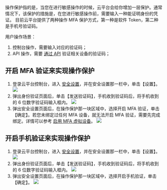 操作保护指的是，当您在进行敏感操作的时候，云平台会给你增加一层保护。通常情况下，该保护的措施是，在您进行敏感操作前，需要输入一种能证明身份的凭证。
目前云平台提供了两种操作 MFA 保护方式，第一种是软件 Token，第二种是手机号验证码。

用户操作场景：

1. 控制台操作，需要输入对应的验证码；
2. API 操作，需要 [通过 API](/document/product/598/15311) 验证相关设备的验证码；

## 开启 MFA 验证来实现操作保护
1. 登录云平台控制台，进入 [安全设置](http://console.tcecqpoc.fsphere.cn/developer/security)，并在安全设置那一栏中，单击【设置】。
![](http://imgcache.tcecqpoc.fsphere.cn/image/mc.qcloudimg.com/static/img/f2fe235e5c6db43ce747ea8405433f4b/image.png)
2. 弹出身份验证页面后，单击【发送验证码】，手机收到验证码后，将手机收到的 6 位数字验证码输入框内。
![](http://imgcache.tcecqpoc.fsphere.cn/image/mc.qcloudimg.com/static/img/b96da083ba830fdaeab02785fdcd7625/image.png)
3. 弹出安全设置页面后，在操作保护那一块区域中，选择开启 MFA 验证，单击【确定】。若您未绑定过任何 MFA 设备，就无法开启 MFA 验证，需要先完成绑定。详情可以参考 [启用 MFA 虚拟设备](/document/product/378/8394)。
![](http://imgcache.tcecqpoc.fsphere.cn/image/mc.qcloudimg.com/static/img/467e9f048620a5af2d2c646e431e2aac/image.png)

## 开启手机验证来实现操作保护
1. 登录云平台控制台，进入 [安全设置](http://console.tcecqpoc.fsphere.cn/developer/security)，并在安全设置那一栏中，单击【设置】。
![](http://imgcache.tcecqpoc.fsphere.cn/image/mc.qcloudimg.com/static/img/f2fe235e5c6db43ce747ea8405433f4b/image.png)
2. 弹出身份验证页面后，单击【发送验证码】，手机收到验证码后，将手机收到的 6 位数字验证码输入框内。
![](http://imgcache.tcecqpoc.fsphere.cn/image/mc.qcloudimg.com/static/img/b96da083ba830fdaeab02785fdcd7625/image.png)
3. 弹出安全设置页面后，在操作保护那一块区域中，选择开启手机验证，单击【确定】。
![](http://imgcache.tcecqpoc.fsphere.cn/image/mc.qcloudimg.com/static/img/fa2ffc71fee26a61f72f42b481453a9f/image.png)

